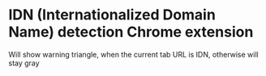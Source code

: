 # IDN (Internationalized Domain Name) detection Chrome extension

Will show warning triangle, when the current tab URL is IDN, otherwise will stay gray
